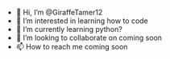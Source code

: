 - 👋 Hi, I’m @GiraffeTamer12
- 👀 I’m interested in learning how to code
- 🌱 I’m currently learning python?
- 💞️ I’m looking to collaborate on coming soon
- 📫 How to reach me coming soon









<!---
GiraffeTamer12/GiraffeTamer12 is a ✨ special ✨ repository because its `README.md` (this file) appears on your GitHub profile.
You can click the Preview link to take a look at your changes.
--->
